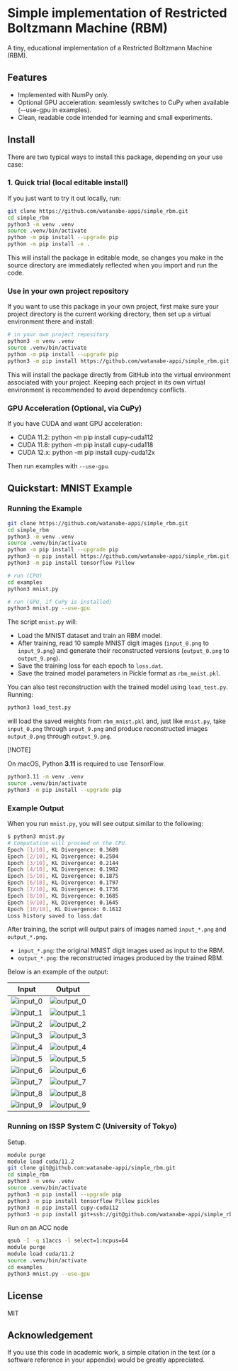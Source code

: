 # Simple implementation of Restricted Boltzmann Machine (RBM)

A tiny, educational implementation of a Restricted Boltzmann Machine (RBM).

## Features

* Implemented with NumPy only.
* Optional GPU acceleration: seamlessly switches to CuPy when available (--use-gpu in examples).
* Clean, readable code intended for learning and small experiments.

## Install

There are two typical ways to install this package, depending on your use case:

### 1. Quick trial (local editable install)

If you just want to try it out locally, run:

```sh
git clone https://github.com/watanabe-appi/simple_rbm.git
cd simple_rbm
python3 -m venv .venv
source .venv/bin/activate
python -m pip install --upgrade pip
python -m pip install -e .
```

This will install the package in editable mode, so changes you make in the source directory are immediately reflected when you import and run the code.

### Use in your own project repository

If you want to use this package in your own project, first make sure your project directory is the current working directory, then set up a virtual environment there and install:


```sh
# in your own project repository
python3 -m venv .venv
source .venv/bin/activate
python -m pip install --upgrade pip
python3 -m pip install https://github.com/watanabe-appi/simple_rbm.git
```

This will install the package directly from GitHub into the virtual environment associated with your project.
Keeping each project in its own virtual environment is recommended to avoid dependency conflicts.

### GPU Acceleration (Optional, via CuPy)

If you have CUDA and want GPU acceleration:
* CUDA 11.2: python -m pip install cupy-cuda112
* CUDA 11.8: python -m pip install cupy-cuda118
* CUDA 12.x: python -m pip install cupy-cuda12x

Then run examples with `--use-gpu`.

## Quickstart: MNIST Example

### Running the Example

```sh
git clone https://github.com/watanabe-appi/simple_rbm.git
cd simple_rbm
python3 -m venv .venv
source .venv/bin/activate
python -m pip install --upgrade pip
python3 -m pip install https://github.com/watanabe-appi/simple_rbm.git
python3 -m pip install tensorflow Pillow

# run (CPU)
cd examples
python3 mnist.py

# run (GPU, if CuPy is installed)
python3 mnist.py --use-gpu
```

The script `mnist.py` will:
* Load the MNIST dataset and train an RBM model.
* After training, read 10 sample MNIST digit images (`input_0.png` to `input_9.png`) and generate their reconstructed versions (`output_0.png` to `output_9.png`).
* Save the training loss for each epoch to `loss.dat`.
* Save the trained model parameters in Pickle format as `rbm_mnist.pkl`.

You can also test reconstruction with the trained model using `load_test.py`.
Running:
```sh
python3 load_test.py
```
will load the saved weights from `rbm_mnist.pkl` and, just like `mnist.py`, take `input_0.png` through `input_9.png` and produce reconstructed images `output_0.png` through `output_9.png`.

[!NOTE]

On macOS, Python **3.11** is required to use TensorFlow.

```sh
python3.11 -m venv .venv
source .venv/bin/activate
python3 -m pip install --upgrade pip
```

### Example Output

When you run `mnist.py`, you will see output similar to the following:
```sh
$ python3 mnist.py
# Computation will proceed on the CPU.
Epoch [1/10], KL Divergence: 0.3689
Epoch [2/10], KL Divergence: 0.2504
Epoch [3/10], KL Divergence: 0.2144
Epoch [4/10], KL Divergence: 0.1982
Epoch [5/10], KL Divergence: 0.1875
Epoch [6/10], KL Divergence: 0.1797
Epoch [7/10], KL Divergence: 0.1736
Epoch [8/10], KL Divergence: 0.1685
Epoch [9/10], KL Divergence: 0.1645
Epoch [10/10], KL Divergence: 0.1612
Loss history saved to loss.dat
```

After training, the script will output pairs of images named `input_*.png` and `output_*.png`.  
* `input_*.png`: the original MNIST digit images used as input to the RBM.  
* `output_*.png`: the reconstructed images produced by the trained RBM.  

Below is an example of the output:

| Input                           | Output                            |
| ------------------------------- | --------------------------------- |
| ![input\_0](images/input_0.png) | ![output\_0](images/output_0.png) |
| ![input\_1](images/input_1.png) | ![output\_1](images/output_1.png) |
| ![input\_2](images/input_2.png) | ![output\_2](images/output_2.png) |
| ![input\_3](images/input_3.png) | ![output\_3](images/output_3.png) |
| ![input\_4](images/input_4.png) | ![output\_4](images/output_4.png) |
| ![input\_5](images/input_5.png) | ![output\_5](images/output_5.png) |
| ![input\_6](images/input_6.png) | ![output\_6](images/output_6.png) |
| ![input\_7](images/input_7.png) | ![output\_7](images/output_7.png) |
| ![input\_8](images/input_8.png) | ![output\_8](images/output_8.png) |
| ![input\_9](images/input_9.png) | ![output\_9](images/output_9.png) |

### Running on ISSP System C (University of Tokyo)

Setup.

```sh
module purge
module load cuda/11.2
git clone git@github.com:watanabe-appi/simple_rbm.git 
cd simple_rbm
python3 -m venv .venv 
source .venv/bin/activate
python3 -m pip install --upgrade pip
python3 -m pip install tensorflow Pillow pickles
python3 -m pip install cupy-cuda112
python3 -m pip install git+ssh://git@github.com/watanabe-appi/simple_rbm.git
```

Run on an ACC node

```sh
qsub -I -q i1accs -l select=1:ncpus=64
module purge
module load cuda/11.2
source .venv/bin/activate
cd examples
python3 mnist.py --use-gpu
```

## License

MIT

## Acknowledgement

If you use this code in academic work, a simple citation in the text (or a software reference in your appendix) would be greatly appreciated.
